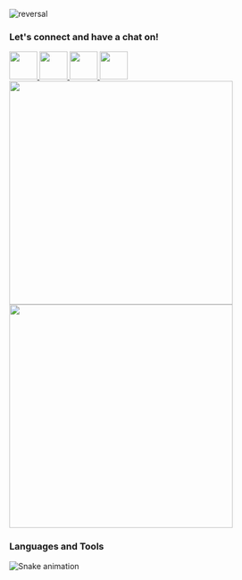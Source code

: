 ![reversal](https://capsule-render.vercel.app/api?type=rect&text=HELLO%20EVERYONE!%20👋&fontAlign=50&fontSize=50&descAlign=60&descAlignY=50&theme=radical)

<h3 align ="left">Let's connect and have a chat on!</h3>

<a href="https://www.facebook.com/onyema.rexxie">
<img height="50" src="https://user-images.githubusercontent.com/105394366/191703030-93f17ddf-fa7c-419c-bbdf-03e930ec6665.png"/></a><a href="https://www.instagram.com/rex_onyema">
<img height="50" src="https://user-images.githubusercontent.com/105394366/191773376-2aec5c91-a845-4d22-b727-67c4c89fee2a.png"/></a><a href="https://www.linkedin.com/mwlite/in/peter-onyema-04a2a522b">
<img height="50" src="https://user-images.githubusercontent.com/105394366/191774452-a84263f6-9783-4fc6-9fc4-a68faeefd7c4.png"/><a/><a href="https://twitter.com/Rexonyema?t=4AUTmfR0TAPBFKo9GJqOmA&s=09">
<img height="50" src="https://user-images.githubusercontent.com/105394366/191777644-12ee88ba-cd31-4868-b096-b569a2bcb529.png"/><a/>

<img src="https://github-readme-stats.vercel.app/api?username=Rexpeter14&show_icons=true&theme=vue-dark&border_radius=4.7" width="400">
<img src="https://github-readme-streak-stats.herokuapp.com?user=rexpeter14&theme=vue-dark&border_radius=4.7&date_format=%5BY%20%5DM%20j" width= "400">
  
<h3 align="left">Languages and Tools</h3> 
  
![Snake animation](https://github.com/rexpeter14/rexpeter14/blob/output/github-contribution-grid-snake.svg)
